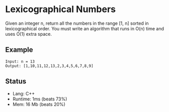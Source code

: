 #  Lexicographical Numbers

Given an integer n, return all the numbers in the range [1, n] sorted in lexicographical order. You must write an algorithm that runs in O(n) time and uses O(1) extra space. 

## Example

```
Input: n = 13
Output: [1,10,11,12,13,2,3,4,5,6,7,8,9]
```

## Status

- Lang: C++
- Runtime: 1ms (beats 73%)
- Mem: 16 Mb (beats 20%)
